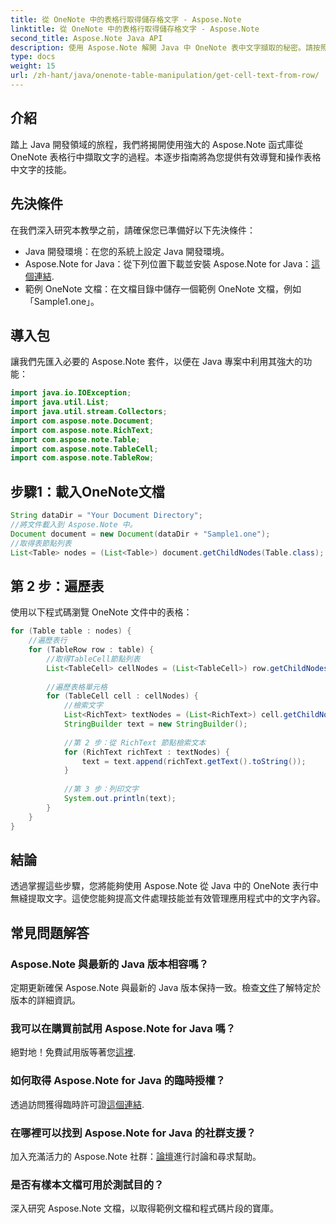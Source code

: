 ```yaml
---
title: 從 OneNote 中的表格行取得儲存格文字 - Aspose.Note
linktitle: 從 OneNote 中的表格行取得儲存格文字 - Aspose.Note
second_title: Aspose.Note Java API
description: 使用 Aspose.Note 解開 Java 中 OneNote 表中文字擷取的秘密。請按照我們的逐步指南來增強您的文件處理技能。
type: docs
weight: 15
url: /zh-hant/java/onenote-table-manipulation/get-cell-text-from-row/
---
```

## 介紹
踏上 Java 開發領域的旅程，我們將揭開使用強大的 Aspose.Note 函式庫從 OneNote 表格行中擷取文字的過程。本逐步指南將為您提供有效導覽和操作表格中文字的技能。
## 先決條件
在我們深入研究本教學之前，請確保您已準備好以下先決條件：
- Java 開發環境：在您的系統上設定 Java 開發環境。
-  Aspose.Note for Java：從下列位置下載並安裝 Aspose.Note for Java：[這個連結](https://releases.aspose.com/note/java/).
- 範例 OneNote 文檔：在文檔目錄中儲存一個範例 OneNote 文檔，例如「Sample1.one」。
## 導入包
讓我們先匯入必要的 Aspose.Note 套件，以便在 Java 專案中利用其強大的功能：
```java
import java.io.IOException;
import java.util.List;
import java.util.stream.Collectors;
import com.aspose.note.Document;
import com.aspose.note.RichText;
import com.aspose.note.Table;
import com.aspose.note.TableCell;
import com.aspose.note.TableRow;
```
## 步驟1：載入OneNote文檔
```java
String dataDir = "Your Document Directory";
//將文件載入到 Aspose.Note 中。
Document document = new Document(dataDir + "Sample1.one");
//取得表節點列表
List<Table> nodes = (List<Table>) document.getChildNodes(Table.class);
```
## 第 2 步：遍歷表
使用以下程式碼瀏覽 OneNote 文件中的表格：
```java
for (Table table : nodes) {
    //遍歷表行
    for (TableRow row : table) {
        //取得TableCell節點列表
        List<TableCell> cellNodes = (List<TableCell>) row.getChildNodes(TableCell.class);
        
        //遍歷表格單元格
        for (TableCell cell : cellNodes) {
            //檢索文字
            List<RichText> textNodes = (List<RichText>) cell.getChildNodes(RichText.class);
            StringBuilder text = new StringBuilder();
            
            //第 2 步：從 RichText 節點檢索文本
            for (RichText richText : textNodes) {
                text = text.append(richText.getText().toString());
            }
            
            //第 3 步：列印文字
            System.out.println(text);
        }
    }
}
```
## 結論
透過掌握這些步驟，您將能夠使用 Aspose.Note 從 Java 中的 OneNote 表行中無縫提取文字。這使您能夠提高文件處理技能並有效管理應用程式中的文字內容。
## 常見問題解答
### Aspose.Note 與最新的 Java 版本相容嗎？
定期更新確保 Aspose.Note 與最新的 Java 版本保持一致。檢查[文件](https://reference.aspose.com/note/java/)了解特定於版本的詳細資訊。
### 我可以在購買前試用 Aspose.Note for Java 嗎？
絕對地！免費試用版等著您[這裡](https://releases.aspose.com/).
### 如何取得 Aspose.Note for Java 的臨時授權？
透過訪問獲得臨時許可證[這個連結](https://purchase.aspose.com/temporary-license/).
### 在哪裡可以找到 Aspose.Note for Java 的社群支援？
加入充滿活力的 Aspose.Note 社群：[論壇](https://forum.aspose.com/c/note/28)進行討論和尋求幫助。
### 是否有樣本文檔可用於測試目的？
深入研究 Aspose.Note 文檔，以取得範例文檔和程式碼片段的寶庫。
